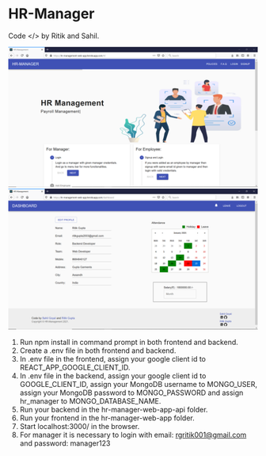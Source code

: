 # HR-Manager

Code </> by Ritik and Sahil.

<img src="https://github.com/ritikgupta28/hr-management/blob/master/img/1.png" title="img">

<img src="https://github.com/ritikgupta28/hr-management/blob/master/img/4.png" title="img">

1. Run npm install in command prompt in both frontend and backend.
2. Create a .env file in both frontend and backend.
3. In .env file in the frontend, assign your google client id to REACT_APP_GOOGLE_CLIENT_ID.
4. In .env file in the backend, assign your google client id to GOOGLE_CLIENT_ID, assign your MongoDB username to MONGO_USER, assign your MongoDB password to MONGO_PASSWORD and assign hr_manager to MONGO_DATABASE_NAME.
5. Run your backend in the hr-manager-web-app-api folder.
6. Run your frontend in the hr-manager-web-app folder.
7. Start localhost:3000/ in the browser.
8. For manager it is necessary to login with email: rgritik001@gmail.com and password: manager123
